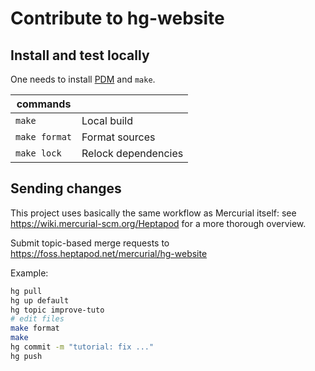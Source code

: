 # Contribute to hg-website

## Install and test locally

One needs to install [PDM] and `make`.

| commands      |                     |
| ------------- | ------------------- |
| `make`        | Local build         |
| `make format` | Format sources      |
| `make lock`   | Relock dependencies |

## Sending changes

This project uses basically the same workflow as Mercurial itself: see
https://wiki.mercurial-scm.org/Heptapod for a more thorough overview.

Submit topic-based merge requests to https://foss.heptapod.net/mercurial/hg-website

Example:

```sh
hg pull
hg up default
hg topic improve-tuto
# edit files
make format
make
hg commit -m "tutorial: fix ..."
hg push
```

[pdm]: https://pdm-project.org
